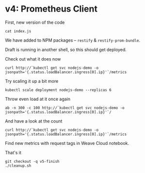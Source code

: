 # v4: Prometheus Client

First, new version of the code
```
cat index.js
```

We have added to NPM packages – `restify` & `restify-prom-bundle`.

Draft is running in another shell, so this should get deployed.

Check out what it does now
```
curl http://`kubectl get svc nodejs-demo -o jsonpath='{.status.loadBalancer.ingress[0].ip}'`/metrics
```

Try scaling it up a bit more
```
kubectl scale deployment nodejs-demo --replicas 6
```

Throw even load at it once again
```
ab -n 300 -c 100 http://`kubectl get svc nodejs-demo -o jsonpath='{.status.loadBalancer.ingress[0].ip}'`/
```

And have a look at the count
```
curl http://`kubectl get svc nodejs-demo -o jsonpath='{.status.loadBalancer.ingress[0].ip}'`/metrics
```

Find new metrics with request tags in Weave Cloud notebook.

That's it
```
git checkout -q v5-finish
./cleanup.sh
```
